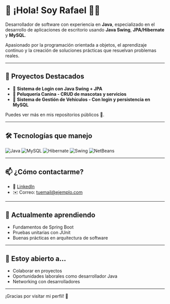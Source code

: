 # 👋 ¡Hola! Soy Rafael 👨‍💻

Desarrollador de software con experiencia en **Java**, especializado en el desarrollo de aplicaciones de escritorio usando **Java Swing**, **JPA/Hibernate** y **MySQL**.

Apasionado por la programación orientada a objetos, el aprendizaje continuo y la creación de soluciones prácticas que resuelvan problemas reales.

---

## 🚀 Proyectos Destacados

- 🔐 **Sistema de Login con Java Swing + JPA**
- 🐶 **Peluquería Canina - CRUD de mascotas y servicios**
- 🚗 **Sistema de Gestión de Vehículos - Con login y persistencia en MySQL**

Puedes ver más en mis repositorios públicos 📂.

---

## 🛠️ Tecnologías que manejo

![Java](https://img.shields.io/badge/Java-ED8B00?style=for-the-badge&logo=java&logoColor=white)
![MySQL](https://img.shields.io/badge/MySQL-00758F?style=for-the-badge&logo=mysql&logoColor=white)
![Hibernate](https://img.shields.io/badge/Hibernate-59666C?style=for-the-badge&logo=hibernate&logoColor=white)
![Swing](https://img.shields.io/badge/Java%20Swing-007396?style=for-the-badge&logo=java&logoColor=white)
![NetBeans](https://img.shields.io/badge/NetBeans-1B6AC6?style=for-the-badge&logo=apache-netbeans-ide&logoColor=white)

---

## 📫 ¿Cómo contactarme?

- 💼 [LinkedIn](https://linkedin.com/in/tuusuario)
- ✉️ Correo: tuemail@ejemplo.com

---

## 🧠 Actualmente aprendiendo

- Fundamentos de Spring Boot
- Pruebas unitarias con JUnit
- Buenas prácticas en arquitectura de software

---

## 🤝 Estoy abierto a...

- Colaborar en proyectos
- Oportunidades laborales como desarrollador Java
- Networking con desarrolladores

---

¡Gracias por visitar mi perfil! 🚀

